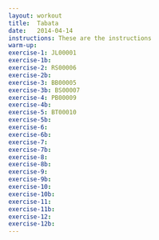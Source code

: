 ```yaml
---
layout: workout 
title:  Tabata
date:   2014-04-14
instructions: These are the instructions
warm-up: 
exercise-1: JL00001
exercise-1b: 
exercise-2: RS00006
exercise-2b:
exercise-3: BB00005
exercise-3b: BS00007
exercise-4: PB00009
exercise-4b:
exercise-5: BT00010
exercise-5b:
exercise-6: 
exercise-6b:
exercise-7: 
exercise-7b:
exercise-8: 
exercise-8b:
exercise-9: 
exercise-9b:
exercise-10: 
exercise-10b:
exercise-11: 
exercise-11b:
exercise-12: 
exercise-12b:
---
```

